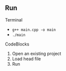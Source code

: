 ## Run

Terminal
- `g++ main.cpp -o main`
- `./main`

CodeBlocks
1. Open an existing project
2. Load head file
3. Run
